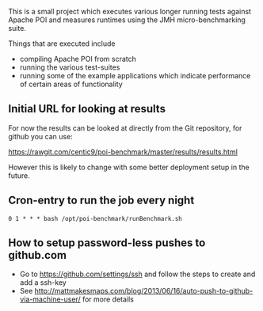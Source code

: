 This is a small project which executes various longer running
tests against Apache POI and measures runtimes using
the JMH micro-benchmarking suite.

Things that are executed include

* compiling Apache POI from scratch
* running the various test-suites
* running some of the example applications which
indicate performance of certain areas of functionality

## Initial URL for looking at results

For now the results can be looked at directly from the Git repository, for github you can use:

https://rawgit.com/centic9/poi-benchmark/master/results/results.html

However this is likely to change with some better deployment setup in the future.

## Cron-entry to run the job every night

    0 1 * * * bash /opt/poi-benchmark/runBenchmark.sh

## How to setup password-less pushes to github.com

* Go to https://github.com/settings/ssh and follow the steps to create and add a ssh-key
* See http://mattmakesmaps.com/blog/2013/06/16/auto-push-to-github-via-machine-user/ for more details


